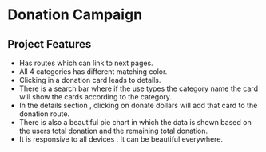 # Donation Campaign

## Project Features
- Has routes which can link to next pages.
- All 4 categories has different matching color.
- Clicking in a donation card leads to details.
- There is a search bar where if the use types the category name the card will show the cards according to the category.
- In the details section , clicking on donate dollars will add that card to the donation route.
- There is also a beautiful pie chart in which the data is shown based on the users total donation and the remaining total donation.
- It is responsive to all devices . It can be beautiful everywhere.